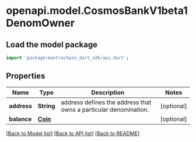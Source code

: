 # openapi.model.CosmosBankV1beta1DenomOwner

## Load the model package
```dart
import 'package:mantrachain_dart_sdk/api.dart';
```

## Properties
Name | Type | Description | Notes
------------ | ------------- | ------------- | -------------
**address** | **String** | address defines the address that owns a particular denomination. | [optional] 
**balance** | [**Coin**](Coin.md) |  | [optional] 

[[Back to Model list]](../README.md#documentation-for-models) [[Back to API list]](../README.md#documentation-for-api-endpoints) [[Back to README]](../README.md)


